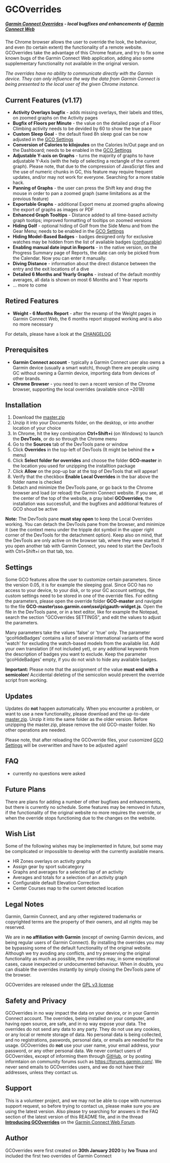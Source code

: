 # GCOverrides
##### [Garmin Connect Overrides](https://github.com/truxoft/GCO) - local bugfixes and enhancements of [Garmin Connect Web](https://connect.garmin.com/) 
The Chrome browser allows the user to override the look, the behaviour, and even (to certain extent) the functionality of a remote website. GCOverrides take the advantage of this Chrome feature, and try to fix some known bugs of the Garmin Connect Web application, adding also some supplementary functionality not available in the original version.

*The overrides have no ability to communicate directly with the Garmin device. They can only influence the way the data from Garmin Connect is being presented to the local user of the given Chrome instance.*

## Current Features (v1.17)
* **Activity Overlays bugfix** - adds missing overlays, their labels and titles, on zoomed graphs on the Activity pages
* **Bugfix of Floors per Minute** - the value on the detailed page of a Floor Climbing activity needs to be devided by 60 to show the true pace
* **Custom Sleep Goal** - the default fixed 8h sleep goal can be now adjusted in the [GCO Settings](#Settings)
* **Conversion of Calories to kilojoules** on the Calories In/Out page and on the Dashboard; needs to be enabled in the [GCO Settings](#Settings)
* **Adjustable Y-axis on Graphs** - turns the majority of graphs to have adjustable Y-Axis (with the help of selecting a rectangle of the current graph). Please note, that due to the compression of JavaScript files and the use of numeric chunks in GC, this feature may require frequent updates, and/or may not work for everyone. Searching for a more stable hack.
* **Panning of Graphs** - the user can press the Shift key and drag the mouse in order to pan a zoomed graph (same limitations as at the previous feature)
* **Exportable Graphs** - additional Export menu at zoomed graphs allowing the export of graphs as images or PDF
* **Enhanced Graph Tooltips** - Distance added to all time-based activity graph tootips; improved formatting of tooltips on zoomed versions
* **Hiding Golf** - optional hiding of Golf from the Side Menu and from the Gear Menu; needs to be enabled in the [GCO Settings](#Settings)
* **Hiding Model-Based Badges** - badges designed only for exclusive watches may be hidden from the list of available badges ([configurable](#Settings))
* **Enabling manual date input in Reports** - in the native version, on the Progress Summary page of Reports, the date can only be picked from the Calendar. Now you can enter it manually.
* **Diving Distance** - information about the direct distance between the entry and the exit locations of a dive
* **Detailed 6 Months and Yearly Graphs** - instead of the default monthly averages, all data is shown on most 6 Months and 1 Year reports
* ... more to come

## Retired Features
* **Weight - 6 Months Report** - after the revamp of the Weight pages in Garmin Connect Web, the 6 months report stopped working and is also no more necessary

For details, please have a look at the [CHANGELOG](https://github.com/truxoft/GCO/blob/master/CHANGELOG.txt)

## Prerequisites
* **Garmin Connect account** - typically a Garmin Connect user also owns a Garmin device (usually a smart watch), though there are people using GC without owning a Garmin device, importing data from devices of other brands.
* **Chrome Browser** - you need to own a recent version of the Chrome browser, supporting the local overrides (available since ~2018)

## Installation
1. Download the [master.zip](https://github.com/truxoft/GCO/archive/master.zip)
1. Unzip it into your Documents folder, on the desktop, or into another location of your choice
1. In Chrome, hit the key combination **Ctrl+Shift+i** (on Windows) to launch the **DevTools**, or do so through the Chrome menu
1. Go to the **Sources** tab of the DevTools pane or window
1. Click **Overrides** in the top-left of DevTools (It might be behind the **»** menu)
1. Click **Select folder for overrides** and choose the folder **GCO-master** in the location you used for unzipping the installtion package
1. Click **Allow** on the pop-up bar at the top of DevTools that will appear!
1. Verify that the checkbox **Enable Local Overrides** in the bar above the folder name is checked
1. Detach and minimize the DevTools pane, or go back to the Chrome browser and load (or reload) the Garmin Connect website. If you see, at the center of the top of the website, a gray label **GCOverrides**, the installation was successfull, and the bugfixes and additional features of GCO shoud be active

**Note:** The DevTools pane **must stay open** to keep the Local Overrides working. You can detach the DevTools pane from the browser, and minimize it (see the context menu under the tripple dot symbol in the upper right corner of the DevTools for the detachment option). Keep also on mind, that the DevTools are only active on the browser tab, where they were started. If you open another tab with Garmin Connect, you need to start the DevTools with Ctrl+Shift+i on that tab, too.

## Settings
Some GCO features allow the user to customize certain parameters. Since the version 0.05, it is for example the sleeping goal. Since GCO has no access to your device, to your disk, or to your GC account settings, the custom settings need to be stored in one of the override files. For editing the parameters, please open the override folder **GCO-master** and navigate to the file **GCO-master\sso.garmin.com\sso\js\gauth-widget.js**. Open the file in the DevTools pane, or in a text editor, like for example the Notepad, search the section "GCOverrides SETTINGS", and edit the values to adjust the parameters.

Many parameters take the values 'false' or 'true' only. The parameter 'gcoHideBadges' contains a list of several international variants of the word 'watch' for excluding the watch-based models from the available list. Add your own translation (if not included yet), or any addtional keywords from the description of badges you want to exclude. Keep the parameter 'gcoHideBadges' empty, if you do not wish to hide any available badges.

**Important:** Please note that the assignment of the value **must end with a semicolon**! Accidental deleting of the semicolon would prevent the override script from working.

## Updates
Updates do **not** happen automatically. When you encounter a problem, or want to use a new functionality, please download and the up-to-date [master.zip](https://github.com/truxoft/GCO/archive/master.zip). Unzip it into the same folder as the older version. Before unzipping the master.zip, please remove the old GCO-master folder. No other operations are needed.

Please note, that after reloading the GCOverride files, your cusomized [GCO Settings](#Settings) will be overwritten and have to be adjusted again!  

## FAQ
* currently no questions were asked

## Future Plans
There are plans for adding a number of other bugfixes and enhancements, but there is currently no schedule. Some features may be removed
in future, if the functionality of the original website no more requires the override, or when the override stops functioning due to the changes on the website. 

## Wish List
Some of the following wishes may be implemented in future, but some may be complicated or impossible to develop with the currently available means.
* HR Zones overlays on activity graphs
* Assign gear by sport subcategory
* Graphs and averages for a selected lap of an activity
* Averages and totals for a selection of an activity graph
* Configurable default Elevation Correction
* Center Courses map to the current detected location
 

## Legal Notes
Garmin, Garmin Connect, and any other registered trademarks or copyrighted terms are the property of their owners, and all rights may be reserved. 

We are in **no affiliation with Garmin** (except of owning Garmin devices, and being regular users of Garmin Connect). By installing the overrides you may be bypassing some of the default functionality of the original website. Although we try avoding any conflicts, and try preserving the original functionality as much as possible, the overrides may, in some exceptional cases, cause inexpected or undocumented behaviour. When in doubts, you can disable the overrides instantly by simply closing the DevTools pane of the browser. 

GCOverrides are released under the [GPL v3 license](https://github.com/truxoft/GCO/blob/master/LICENSE)

## Safety and Privacy 
GCOverrides in no way impact the data on your device, or in your Garmin Connect account. The overrides, being installed on your computer, and having open source, are safe, and in no way expose your data. The overrides do not send any data to any party. They do not use any cookies, or any local or remote storage of data. No personal data is being collected, and no registrations, paswords, personal data, or emails are needed for the usage. GCOverrides do **not** use your user name, your email address, your password, or any other personal data. We never contact users of GCOverrides, except of informing them through [GitHub](https://github.com/truxoft/GCO), or by posting informtaion on community forums such as https://forums.garmin.com/. We never send emails to GCOverrides users, and we do not have their addresses, unless they contact us.

## Support
This is a volunteer project, and we may not be able to cope with numerous support request, so before trying to contact us, please make sure you are using the latest version. Also please try searching for answers in the FAQ section of the latest version of this README file, and in the thread **[Introducing GCOverrides](https://forums.garmin.com/apps-software/mobile-apps-web/f/garmin-connect-web/214055/introducing-gcoverrides)** on the [Garmin Connect Web Forum](https://forums.garmin.com/apps-software/mobile-apps-web/f/garmin-connect-web).

## Author
GCOverrides were first created on **30th January 2020** by **Ivo Truxa** and included the first two overrides of Garmin Connect

